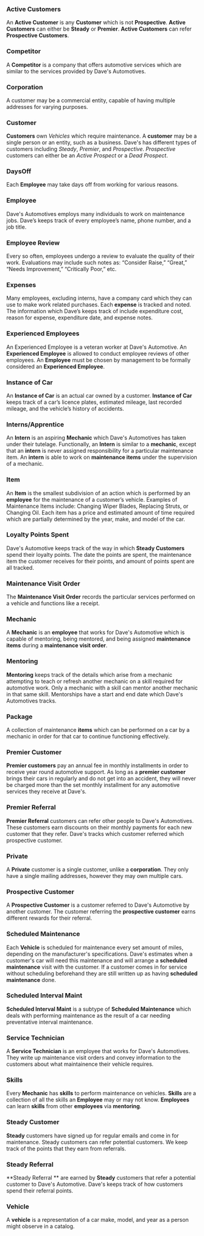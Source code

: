 ### Active Customers
An **Active Customer** is any **Customer** which is not **Prospective**. **Active Customers** can either be **Steady** or **Premier**. **Active Customers** can refer **Prospective Customers**.
### Competitor
A **Competitor** is a company that offers automotive services which are similar to the services provided by Dave's Automotives.
### Corporation
A customer may be a commercial entity, capable of having multiple addresses for varying purposes.
### Customer
**Customers** own *Vehicles* which require maintenance. A **customer** may be a single person or an entity, such as a business. Dave's has different types of customers including *Steady*, *Premier*, and *Prospective*. *Prospective* customers can either be an *Active Prospect* or a *Dead Prospect*.
### DaysOff
Each **Employee** may take days off from working for various reasons. 
### Employee
Dave's Automotives employs many individuals to work on maintenance jobs. Dave’s keeps track of every employee’s name, phone number, and a job title. 
### Employee Review
Every so often, employees undergo a review to evaluate the quality of their work. Evaluations may include such notes as: “Consider Raise,” “Great,” “Needs Improvement,” “Critically Poor,” etc.
### Expenses
Many employees, excluding interns, have a company card which they can use to make work related purchases. Each **expense** is tracked and noted. The information which Dave’s keeps track of include expenditure cost, reason for expense, expenditure date, and expense notes.
### Experienced Employees
An Experienced Employee is a veteran worker at Dave's Automotive. An **Experienced Employee** is allowed to conduct employee reviews of other employees. An **Employee** must be chosen by management to be formally considered an **Experienced Employee**. 
### Instance of Car
An **Instance of Car** is an actual car owned by a customer. **Instance of Car** keeps track of a car’s  licence plates, estimated mileage, last recorded mileage, and the vehicle’s history of accidents.
### Interns/Apprentice
An **Intern** is an aspiring **Mechanic** which Dave's Automotives has taken under their tutelage. Functionally, an **Intern** is similar to a **mechanic**, except that an **intern** is never assigned responsibility for a particular maintenance item. An **intern** is able to work on **maintenance items** under the supervision of a mechanic. 
### Item
An **Item** is the smallest subdivision of an action which is performed by an **employee** for the maintenance of a customer’s vehicle. Examples of Maintenance Items include: Changing Wiper Blades, Replacing Struts, or Changing Oil. Each item has a price and estimated amount of time required which are partially determined by the year, make, and model of the car. 
### Loyalty Points Spent
Dave's Automotive keeps track of the way in which **Steady Customers** spend their loyalty points. The date the points are spent, the maintenance item the customer receives for their points, and amount of points spent are all tracked.
### Maintenance Visit Order
The **Maintenance Visit Order** records the particular services performed on a vehicle and functions like a receipt.
### Mechanic
A **Mechanic** is an **employee** that works for Dave's Automotive which is capable of mentoring, being mentored, and being assigned **maintenance items** during a **maintenance visit order**. 
### Mentoring
**Mentoring** keeps track of the details which arise from a mechanic attempting to teach or refresh another mechanic on a skill required for automotive work. Only a mechanic with a skill can mentor another mechanic in that same skill. Mentorships have a start and end date which Dave's Automotives tracks.
### Package
A collection of maintenance **items** which can be performed on a car by a mechanic in order for that car to continue functioning effectively.
### Premier Customer
**Premier customers** pay an annual fee in monthly installments in order to receive year round automotive support. As long as a **premier customer** brings their cars in regularly and do not get into an accident, they will never be charged more than the set monthly installment for any automotive services they receive at Dave's.
### Premier Referral 
**Premier Referral** customers can refer other people to Dave's Automotives. These customers earn discounts on their monthly payments for each new customer that they refer. Dave's tracks which customer referred which prospective customer.
### Private
A **Private** customer is a single customer, unlike a **corporation**. They only have a single mailing addresses, however they may own multiple cars.
### Prospective Customer
A **Prospective Customer** is a customer referred to Dave's Automotive by another customer. The customer referring the **prospective customer** earns different rewards for their referral.
### Scheduled Maintenance
Each **Vehicle** is scheduled for maintenance every set amount of miles, depending on the manufacturer's specifications. Dave's estimates when a customer's car will need this maintenance and will arrange a **scheduled maintenance** visit with the customer. If a customer comes in for service without scheduling beforehand they are still written up as having **scheduled maintenance** done.
### Scheduled Interval Maint 
**Scheduled Interval Maint** is a subtype of **Scheduled Maintenance** which deals with performing maintenance as the result of a car needing preventative interval maintenance.
### Service Technician
A **Service Technician** is an employee that works for Dave's Automotives. They write up maintenance visit orders and convey information to the customers about what maintainence their vehicle requires. 
### Skills
Every **Mechanic** has **skills** to perform maintenance on vehicles. **Skills** are a collection of all the skills an **Employee** may or may not know. **Employees** can learn **skills** from other **employees** via **mentoring**.
### Steady Customer
**Steady** customers have signed up for regular emails and come in for maintenance. Steady customers can refer potential customers. We keep track of the points that they earn from referrals.
### Steady Referral 
**Steady Referral ** are earned by **Steady** customers that refer a potential customer to Dave's Automotive. Dave's keeps track of how customers spend their referral points.
### Vehicle
A **vehicle** is a representation of a car make, model, and year as a person might observe in a catalog.
